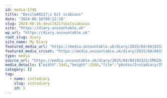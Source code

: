 ```yaml
---
id: media-5746
title: "Devil&#8217;s bit scabious"
date: "2024-08-16T09:12:18"
slug: 2024-08-16-devil8217sbitscabious
site: "https://diary.uncountable.uk"
wp_url: "https://diary.uncountable.uk"
root_slug: diary
site_name: My Diary
featured_media_url: "https://media.uncountable.uk/diary/2025/04/04193323/IMG20240816101218-scaled.webp"
featured_media_srcset: "https://media.uncountable.uk/diary/2025/04/04193323/IMG20240816101218-169x300.webp 169w, https://media.uncountable.uk/diary/2025/04/04193323/IMG20240816101218-576x1024.webp 576w, https://media.uncountable.uk/diary/2025/04/04193323/IMG20240816101218-150x150.webp 150w, https://media.uncountable.uk/diary/2025/04/04193323/IMG20240816101218-360x640.webp 360w, https://media.uncountable.uk/diary/2025/04/04193323/IMG20240816101218-scaled.webp 1441w"
type: media
source_url: "https://media.uncountable.uk/diary/2025/04/04193323/IMG20240816101218-scaled.webp"
media_details: {"width":1441,"height":2560,"file":"photos/Instadiary/IMG20240816101218-scaled.webp","filesize":238202,"sizes":{"medium":{"file":"IMG20240816101218-169x300.webp","width":169,"height":300,"filesize":15434,"mime_type":"image/webp","source_url":"https://media.uncountable.uk/diary/2025/04/04193323/IMG20240816101218-169x300.webp"},"large":{"file":"IMG20240816101218-576x1024.webp","width":576,"height":1024,"filesize":84592,"mime_type":"image/webp","source_url":"https://media.uncountable.uk/diary/2025/04/04193323/IMG20240816101218-576x1024.webp"},"thumbnail":{"file":"IMG20240816101218-150x150.webp","width":150,"height":150,"filesize":8588,"mime_type":"image/webp","source_url":"https://media.uncountable.uk/diary/2025/04/04193323/IMG20240816101218-150x150.webp"},"mobwidth":{"file":"IMG20240816101218-360x640.webp","width":360,"height":640,"filesize":46378,"mime_type":"image/webp","source_url":"https://media.uncountable.uk/diary/2025/04/04193323/IMG20240816101218-360x640.webp"},"full":{"file":"IMG20240816101218-scaled.webp","width":1441,"height":2560,"mime_type":"image/webp","source_url":"https://media.uncountable.uk/diary/2025/04/04193323/IMG20240816101218-scaled.webp"}},"image_meta":{"aperture":"0","credit":"","camera":"","caption":"","created_timestamp":"0","copyright":"","focal_length":"0","iso":"0","shutter_speed":"0","title":"","orientation":"0","keywords":[]},"original_image":"IMG20240816101218.webp"}
category: []
tag:
  - name: instadiary
    slug: instadiary
    id: 5
---
```


